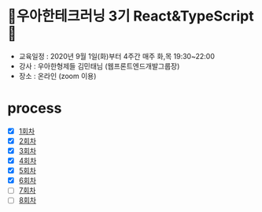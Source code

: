 # 💖우아한테크러닝 3기 React&TypeScript💖

- 교육일정 : 2020년 9월 1일(화)부터 4주간 매주 화,목 19:30~22:00
- 강사 : 우아한형제들 김민태님 (웹프론트엔드개발그룹장)
- 장소 : 온라인 (zoom 이용)

# process

- [x] [1회차](https://github.com/rktguswjd/woowahan-tech-learning-react-typescript/blob/master/week1-1_first.md)
- [x] [2회차](https://github.com/rktguswjd/woowahan-tech-learning-react-typescript/blob/master/week1-2_second.md)
- [x] [3회차](https://github.com/rktguswjd/woowahan-tech-learning-react-typescript/blob/master/week2-1_third.md)
- [x] [4회차](https://github.com/rktguswjd/woowahan-tech-learning-react-typescript/blob/master/week2-2_fourth.md)
- [x] [5회차](https://github.com/rktguswjd/woowahan-tech-learning-react-typescript/blob/master/week3-1_fifth.md)
- [x] [6회차](https://github.com/rktguswjd/woowahan-tech-learning-react-typescript/blob/master/week3-2_sixth.md)
- [ ] [7회차]()
- [ ] [8회차]()
